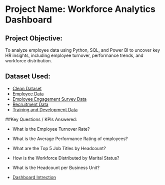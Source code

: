 # Project Name: Workforce Analytics Dashboard

## Project Objective:
To analyze employee data using Python, SQL, and Power BI to uncover key HR insights, including employee turnover, performance trends, and workforce distribution.

## Dataset Used:
- [Clean Dataset](https://github.com/Shadab8081/hr-data-insights/blob/main/df_clean_csv.csv)  
- [Employee Data](https://github.com/Shadab8081/hr-data-insights/blob/main/employee_data.csv)  
- [Employee Engagement Survey Data](https://github.com/Shadab8081/hr-data-insights/blob/main/employee_engagement_survey_data.csv)  
- [Recruitment Data](https://github.com/Shadab8081/hr-data-insights/blob/main/recruitment_data.csv)  
- [Training and Development Data](https://github.com/Shadab8081/hr-data-insights/blob/main/training_and_development_data.csv)

##Key Questions / KPIs Answered:
- What is the Employee Turnover Rate?
- What is the Average Performance Rating of employees?
- What are the Top 5 Job Titles by Headcount?
- How is the Workforce Distributed by Marital Status?
- What is the Headcount per Business Unit?

- [Dashboard Intrection](https://github.com/Shadab8081/hr-data-insights/blob/main/Screenshot%202025-05-23%20160648.png)


